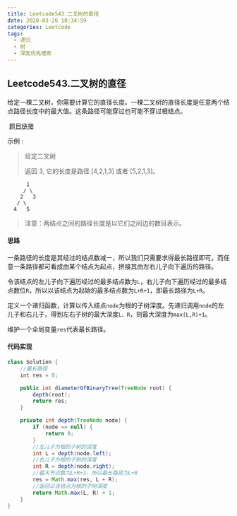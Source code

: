 ```yaml
---
title: Leetcode543.二叉树的直径
date: 2020-03-26 10:34:59
categories: Leetcode
tags:
  - 递归
  - 树
  - 深度优先搜索
---
```


## Leetcode543.二叉树的直径

给定一棵二叉树，你需要计算它的直径长度。一棵二叉树的直径长度是任意两个结点路径长度中的最大值。这条路径可能穿过也可能不穿过根结点。

 [题目链接](https://leetcode-cn.com/problems/diameter-of-binary-tree)

<!--more-->

示例 :

> 给定二叉树
>
> 返回 3, 它的长度是路径 [4,2,1,3] 或者 [5,2,1,3]。

          1
         / \
        2   3
       / \     
      4   5    
> 注意：两结点之间的路径长度是以它们之间边的数目表示。

#### 思路

一条路径的长度是其经过的结点数减一，所以我们只需要求得最长路径即可。而任意一条路径都可看成由某个结点为起点，拼接其由左右儿子向下遍历的路径。

令该结点的左儿子向下遍历经过的最多结点数为`L`，右儿子向下遍历经过的最多结点数位`R`，所以以该结点为起始的最多结点数为`L+R+1`，即最长路径为`L+R`。

定义一个递归函数，计算以传入结点`node`为根的子树深度。先递归调用`node`的左儿子和右儿子，得到左右子树的最大深度`L、R`，则最大深度为`max(L,R)+1`。

维护一个全局变量`res`代表最长路径。



#### 代码实现

```java
class Solution {
    //最长路径
    int res = 0;

    public int diameterOfBinaryTree(TreeNode root) {
        depth(root);
        return res;
    }

    private int depth(TreeNode node) {
        if (node == null) {
            return 0;
        }
        //左儿子为根的子树的深度
        int L = depth(node.left);
        //右儿子为根的子树的深度
        int R = depth(node.right);
        //最大节点数为L+R+1，所以最长路径为L+R
        res = Math.max(res, L + R);
        //返回以该结点为根的子树深度
        return Math.max(L, R) + 1;
    }
}
```

